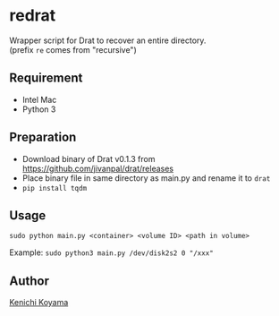 # redrat
Wrapper script for Drat to recover an entire directory.  
(prefix `re` comes from "recursive")

## Requirement
- Intel Mac
- Python 3

## Preparation
- Download binary of Drat v0.1.3 from https://github.com/jivanpal/drat/releases
- Place binary file in same directory as main.py and rename it to `drat`
- `pip install tqdm`

## Usage
`sudo python main.py <container> <volume ID> <path in volume>`

Example: `sudo python3 main.py /dev/disk2s2 0 "/xxx"`

## Author
[Kenichi Koyama](https://twitter.com/entropiajp)
